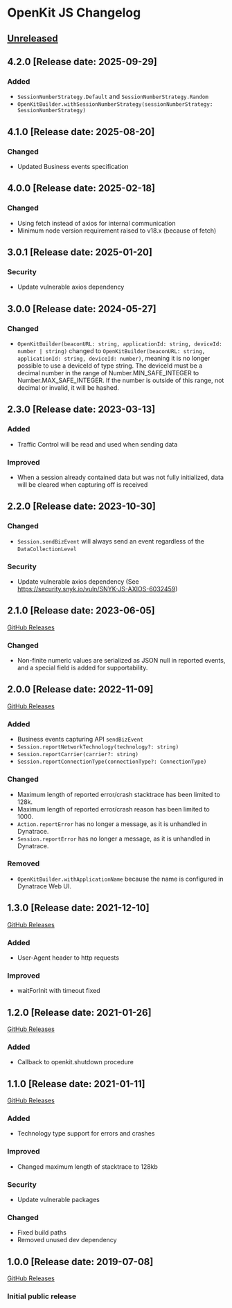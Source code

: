 # OpenKit JS Changelog

## [Unreleased](https://github.com/Dynatrace/openkit-js/compare/v4.2.0...HEAD)

## 4.2.0 [Release date: 2025-09-29]

### Added

-   `SessionNumberStrategy.Default` and `SessionNumberStrategy.Random`
-   `OpenKitBuilder.withSessionNumberStrategy(sessionNumberStrategy: SessionNumberStrategy)`

## 4.1.0 [Release date: 2025-08-20]

### Changed

-   Updated Business events specification

## 4.0.0 [Release date: 2025-02-18]

### Changed

-   Using fetch instead of axios for internal communication
-   Minimum node version requirement raised to v18.x (because of fetch)

## 3.0.1 [Release date: 2025-01-20]

### Security

-   Update vulnerable axios dependency

## 3.0.0 [Release date: 2024-05-27]

### Changed

-   `OpenKitBuilder(beaconURL: string, applicationId: string, deviceId: number | string)` changed to `OpenKitBuilder(beaconURL: string, applicationId: string, deviceId: number)`, meaning it is no longer possible to use a deviceId of type string. The deviceId must be a decimal number in the range of Number.MIN_SAFE_INTEGER to Number.MAX_SAFE_INTEGER. If the number is outside of this range, not decimal or invalid, it will be hashed.

## 2.3.0 [Release date: 2023-03-13]

### Added

-   Traffic Control will be read and used when sending data

### Improved

-   When a session already contained data but was not fully initialized, data will be cleared when capturing off is received

## 2.2.0 [Release date: 2023-10-30]

### Changed

-   `Session.sendBizEvent` will always send an event regardless of the `DataCollectionLevel`

### Security

-   Update vulnerable axios dependency (See https://security.snyk.io/vuln/SNYK-JS-AXIOS-6032459)

## 2.1.0 [Release date: 2023-06-05]

[GitHub Releases](https://github.com/Dynatrace/openkit-js/releases/tag/v2.1.0)

### Changed

-   Non-finite numeric values are serialized as JSON null in reported events, and a special field is added for supportability.

## 2.0.0 [Release date: 2022-11-09]

[GitHub Releases](https://github.com/Dynatrace/openkit-js/releases/tag/v2.0.0)

### Added

-   Business events capturing API `sendBizEvent`
-   `Session.reportNetworkTechnology(technology?: string)`
-   `Session.reportCarrier(carrier?: string)`
-   `Session.reportConnectionType(connectionType?: ConnectionType)`

### Changed

-   Maximum length of reported error/crash stacktrace has been limited to 128k.
-   Maximum length of reported error/crash reason has been limited to 1000.
-   `Action.reportError` has no longer a message, as it is unhandled in Dynatrace.
-   `Session.reportError` has no longer a message, as it is unhandled in Dynatrace.

### Removed

-   `OpenKitBuilder.withApplicationName` because the name is configured in Dynatrace Web UI.

## 1.3.0 [Release date: 2021-12-10]

[GitHub Releases](https://github.com/Dynatrace/openkit-js/releases/tag/v1.3.0)

### Added

-   User-Agent header to http requests

### Improved

-   waitForInit with timeout fixed

## 1.2.0 [Release date: 2021-01-26]

[GitHub Releases](https://github.com/Dynatrace/openkit-js/releases/tag/v1.2.0)

### Added

-   Callback to openkit.shutdown procedure

## 1.1.0 [Release date: 2021-01-11]

[GitHub Releases](https://github.com/Dynatrace/openkit-js/releases/tag/v1.1.0)

### Added

-   Technology type support for errors and crashes

### Improved

-   Changed maximum length of stacktrace to 128kb

### Security

-   Update vulnerable packages

### Changed

-   Fixed build paths
-   Removed unused dev dependency

## 1.0.0 [Release date: 2019-07-08]

[GitHub Releases](https://github.com/Dynatrace/openkit-js/releases/tag/v1.0.0)

### Initial public release
